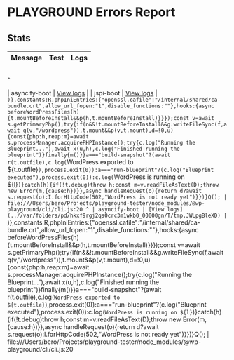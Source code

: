 # PLAYGROUND Errors Report
## Stats
| Message | Test | Logs |
|---------|------|------|
                                                                                                                                                                                                                                                                                                                                                                                                                                                                                                                                                                                                                                                                                                                                                                                                                   ^
 | asyncify-boot | [View logs](..//var/folders/pd/hkxf9rgj2qs0crc3m1wkb0_00000gn/T/tmp.aiqTTquB1K) |
 | jspi-boot | [View logs](..//var/folders/pd/hkxf9rgj2qs0crc3m1wkb0_00000gn/T/tmp.4SkYBUf5KY) |
`)},constants:R,phpIniEntries:{"openssl.cafile":"/internal/shared/ca-bundle.crt",allow_url_fopen:"1",disable_functions:""},hooks:{async beforeWordPressFiles(h){t.mountBeforeInstall&&p(h,t.mountBeforeInstall)}}});const v=await s.getPrimaryPhp();try{if(n&&!t.mountBeforeInstall&&g.writeFileSync(f,await q(v,"/wordpress")),t.mount&&p(v,t.mount),d=!0,u){const{php:h,reap:m}=await s.processManager.acquirePHPInstance();try{c.log("Running the Blueprint..."),await x(u,h),c.log("Finished running the blueprint")}finally{m()}}a==="build-snapshot"?(await r(t.outfile),c.log(`WordPress exported to ${t.outfile}`),process.exit(0)):a==="run-blueprint"?(c.log("Blueprint executed"),process.exit(0)):c.log(`WordPress is running on ${l}`)}catch(h){if(!t.debug)throw h;const m=v.readFileAsText(D);throw new Error(m,{cause:h})}},async handleRequest(o){return d?await s.request(o):I.forHttpCode(502,"WordPress is not ready yet")}})}Q();
| file:///Users/bero/Projects/playground-tester/node_modules/@wp-playground/cli/cli.js:20
                                                                                                                                                                                                                                                                                                                                                                                                                                                                                                                                                                                                                                                                                                                                                                                                                   ^
 | asyncify-boot | [View logs](..//var/folders/pd/hkxf9rgj2qs0crc3m1wkb0_00000gn/T/tmp.JWLpgBleXD) |
`)},constants:R,phpIniEntries:{"openssl.cafile":"/internal/shared/ca-bundle.crt",allow_url_fopen:"1",disable_functions:""},hooks:{async beforeWordPressFiles(h){t.mountBeforeInstall&&p(h,t.mountBeforeInstall)}}});const v=await s.getPrimaryPhp();try{if(n&&!t.mountBeforeInstall&&g.writeFileSync(f,await q(v,"/wordpress")),t.mount&&p(v,t.mount),d=!0,u){const{php:h,reap:m}=await s.processManager.acquirePHPInstance();try{c.log("Running the Blueprint..."),await x(u,h),c.log("Finished running the blueprint")}finally{m()}}a==="build-snapshot"?(await r(t.outfile),c.log(`WordPress exported to ${t.outfile}`),process.exit(0)):a==="run-blueprint"?(c.log("Blueprint executed"),process.exit(0)):c.log(`WordPress is running on ${l}`)}catch(h){if(!t.debug)throw h;const m=v.readFileAsText(D);throw new Error(m,{cause:h})}},async handleRequest(o){return d?await s.request(o):I.forHttpCode(502,"WordPress is not ready yet")}})}Q();
| file:///Users/bero/Projects/playground-tester/node_modules/@wp-playground/cli/cli.js:20

